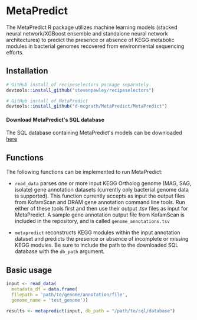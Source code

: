# MetaPredict

The MetaPredict R package utilizes machine learning models (stacked neural network/XGBoost ensemble and standalone neural network architectures) to predict the presence or absence of KEGG metabolic modules in bacterial genomes recovered from environmental sequencing efforts.

## Installation

``` r
# GitHub install of recipeselectors package separately
devtools::install_github("stevenpawley/recipeselectors")

# GitHub install of MetaPredict
devtools::install_github("d-mcgrath/MetaPredict/MetaPredict")
```

#### Download MetaPredict's SQL database
The SQL database containing MetaPredict's models can be downloaded [here](https://zenodo.org/record/7419289)


## Functions

The following functions can be implemented to run MetaPredict:

- `read_data` parses one or more input KEGG Ortholog genome (MAG, SAG, isolate) gene annotation datasets (currently only bacterial genome data is supported). This function currently accepts as input the output files from KofamScan and DRAM gene annotation command line tools. Run either of these tools first and then use their output .tsv files as input for MetaPredict. A sample gene annotation output file from KofamScan is included in the repository, and is called `genome_annotations.tsv`

- `metapredict` reconstructs KEGG modules within the input annotation dataset and predicts the presence or absence of incomplete or missing KEGG modules. Be sure to include the path to the downloaded SQL database with the `db_path` argument.

## Basic usage

``` r
input <- read_data(
  metadata_df = data.frame(
  filepath = 'path/to/genome/annotation/file',
  genome_name = 'test_genome'))

results <- metapredict(input, db_path = "/path/to/sql/database")

```
